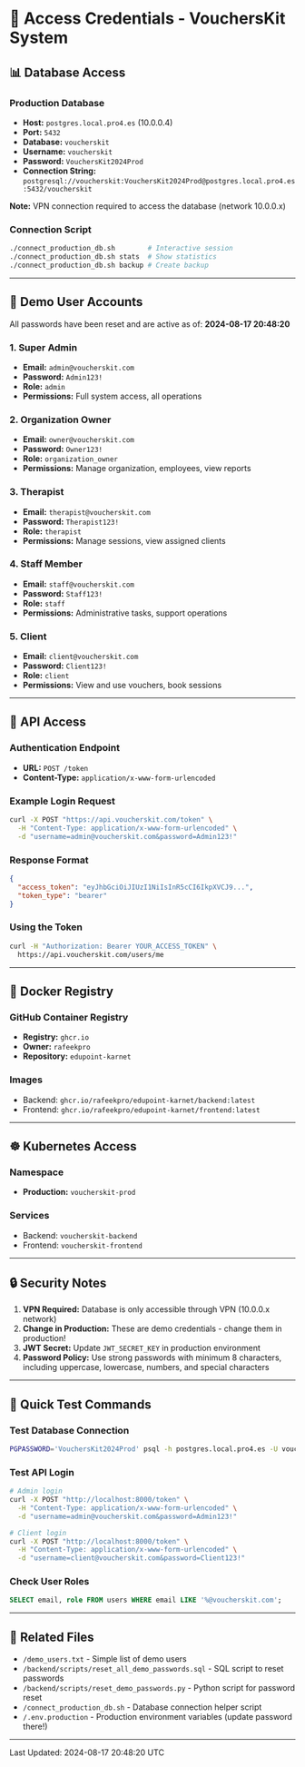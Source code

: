 # 🔐 Access Credentials - VouchersKit System

## 📊 Database Access

### Production Database
- **Host:** `postgres.local.pro4.es` (10.0.0.4)
- **Port:** `5432`
- **Database:** `voucherskit`
- **Username:** `voucherskit`
- **Password:** `VouchersKit2024Prod`
- **Connection String:** `postgresql://voucherskit:VouchersKit2024Prod@postgres.local.pro4.es:5432/voucherskit`

**Note:** VPN connection required to access the database (network 10.0.0.x)

### Connection Script
```bash
./connect_production_db.sh        # Interactive session
./connect_production_db.sh stats  # Show statistics
./connect_production_db.sh backup # Create backup
```

---

## 👥 Demo User Accounts

All passwords have been reset and are active as of: **2024-08-17 20:48:20**

### 1. Super Admin
- **Email:** `admin@voucherskit.com`
- **Password:** `Admin123!`
- **Role:** `admin`
- **Permissions:** Full system access, all operations

### 2. Organization Owner
- **Email:** `owner@voucherskit.com`
- **Password:** `Owner123!`
- **Role:** `organization_owner`
- **Permissions:** Manage organization, employees, view reports

### 3. Therapist
- **Email:** `therapist@voucherskit.com`
- **Password:** `Therapist123!`
- **Role:** `therapist`
- **Permissions:** Manage sessions, view assigned clients

### 4. Staff Member
- **Email:** `staff@voucherskit.com`
- **Password:** `Staff123!`
- **Role:** `staff`
- **Permissions:** Administrative tasks, support operations

### 5. Client
- **Email:** `client@voucherskit.com`
- **Password:** `Client123!`
- **Role:** `client`
- **Permissions:** View and use vouchers, book sessions

---

## 🔑 API Access

### Authentication Endpoint
- **URL:** `POST /token`
- **Content-Type:** `application/x-www-form-urlencoded`

### Example Login Request
```bash
curl -X POST "https://api.voucherskit.com/token" \
  -H "Content-Type: application/x-www-form-urlencoded" \
  -d "username=admin@voucherskit.com&password=Admin123!"
```

### Response Format
```json
{
  "access_token": "eyJhbGciOiJIUzI1NiIsInR5cCI6IkpXVCJ9...",
  "token_type": "bearer"
}
```

### Using the Token
```bash
curl -H "Authorization: Bearer YOUR_ACCESS_TOKEN" \
  https://api.voucherskit.com/users/me
```

---

## 🐳 Docker Registry

### GitHub Container Registry
- **Registry:** `ghcr.io`
- **Owner:** `rafeekpro`
- **Repository:** `edupoint-karnet`

### Images
- Backend: `ghcr.io/rafeekpro/edupoint-karnet/backend:latest`
- Frontend: `ghcr.io/rafeekpro/edupoint-karnet/frontend:latest`

---

## ☸️ Kubernetes Access

### Namespace
- **Production:** `voucherskit-prod`

### Services
- Backend: `voucherskit-backend`
- Frontend: `voucherskit-frontend`

---

## 🔒 Security Notes

1. **VPN Required:** Database is only accessible through VPN (10.0.0.x network)
2. **Change in Production:** These are demo credentials - change them in production!
3. **JWT Secret:** Update `JWT_SECRET_KEY` in production environment
4. **Password Policy:** Use strong passwords with minimum 8 characters, including uppercase, lowercase, numbers, and special characters

---

## 📝 Quick Test Commands

### Test Database Connection
```bash
PGPASSWORD='VouchersKit2024Prod' psql -h postgres.local.pro4.es -U voucherskit -d voucherskit -c "SELECT current_user;"
```

### Test API Login
```bash
# Admin login
curl -X POST "http://localhost:8000/token" \
  -H "Content-Type: application/x-www-form-urlencoded" \
  -d "username=admin@voucherskit.com&password=Admin123!"

# Client login  
curl -X POST "http://localhost:8000/token" \
  -H "Content-Type: application/x-www-form-urlencoded" \
  -d "username=client@voucherskit.com&password=Client123!"
```

### Check User Roles
```sql
SELECT email, role FROM users WHERE email LIKE '%@voucherskit.com';
```

---

## 📄 Related Files

- `/demo_users.txt` - Simple list of demo users
- `/backend/scripts/reset_all_demo_passwords.sql` - SQL script to reset passwords
- `/backend/scripts/reset_demo_passwords.py` - Python script for password reset
- `/connect_production_db.sh` - Database connection helper script
- `/.env.production` - Production environment variables (update password there!)

---

Last Updated: 2024-08-17 20:48:20 UTC